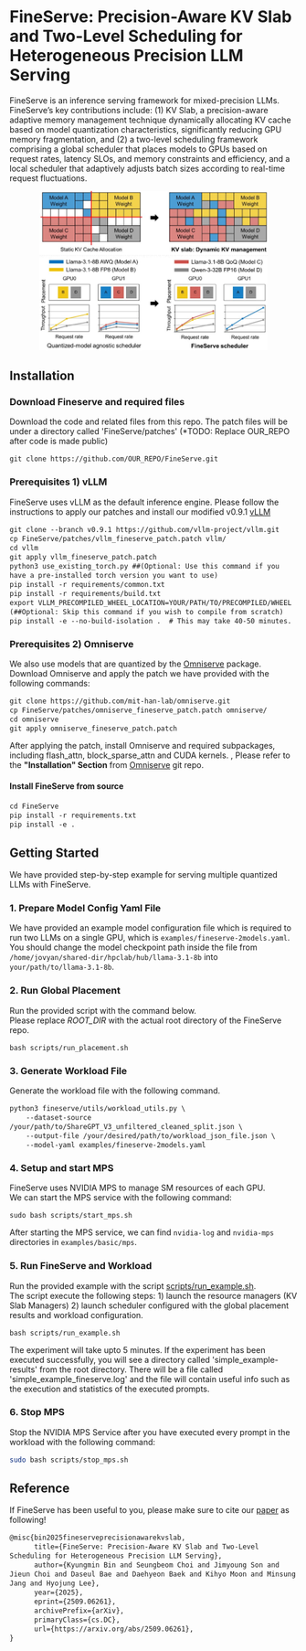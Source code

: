 # FineServe: Precision-Aware KV Slab and Two-Level Scheduling for Heterogeneous Precision LLM Serving
FineServe is an inference serving framework for mixed-precision LLMs. FineServe’s key contributions include: (1) KV Slab, a precision-aware adaptive memory management technique dynamically allocating KV cache based on model quantization
characteristics, significantly reducing GPU memory fragmentation, and (2) a two-level scheduling framework comprising a global scheduler that places models to GPUs based on request
rates, latency SLOs, and memory constraints and efficiency, and a local scheduler that adaptively adjusts batch sizes according to real-time request fluctuations.
<p align="center">
  <img src="figs/figure1.jpg" alt="Overview Figure" width="400"/>
</p>

## Installation



### Download Fineserve and required files
Download the code and related files from this repo. The patch files will be under a directory called 'FineServe/patches'
(*TODO: Replace OUR_REPO after code is made public)

```
git clone https://github.com/OUR_REPO/FineServe.git
```


### Prerequisites 1) vLLM

FineServe uses vLLM as the default inference engine. 
Please follow the instructions to apply our patches and install our modified v0.9.1 [vLLM](https://github.com/vllm-project/vllm/releases/tag/v0.9.1)


```shell
git clone --branch v0.9.1 https://github.com/vllm-project/vllm.git
cp FineServe/patches/vllm_fineserve_patch.patch vllm/
cd vllm
git apply vllm_fineserve_patch.patch
python3 use_existing_torch.py ##(Optional: Use this command if you have a pre-installed torch version you want to use)
pip install -r requirements/common.txt
pip install -r requirements/build.txt
export VLLM_PRECOMPILED_WHEEL_LOCATION=YOUR/PATH/TO/PRECOMPILED/WHEEL (##Optional: Skip this command if you wish to compile from scratch)
pip install -e --no-build-isolation .  # This may take 40-50 minutes.
```

### Prerequisites 2) Omniserve
We also use models that are quantized by the [Omniserve](https://github.com/mit-han-lab/omniserve) package.
Download Omniserve and apply the patch we have provided with the following commands:
```shell
git clone https://github.com/mit-han-lab/omniserve.git
cp FineServe/patches/omniserve_fineserve_patch.patch omniserve/
cd omniserve
git apply omniserve_fineserve_patch.patch
```

After applying the patch, install Omniserve and required subpackages, including flash_attn, block_sparse_attn and CUDA kernels.  </u>,
Please refer to the **"Installation" Section** from [Omniserve](https://github.com/mit-han-lab/omniserve) git repo.

#### Install FineServe from source

```shell
cd FineServe
pip install -r requirements.txt
pip install -e .
```

## Getting Started

We have provided step-by-step example for serving multiple quantized LLMs with FineServe.

### 1. Prepare Model Config Yaml File 

We have provided an example model configuration file which is required to run two LLMs on a single GPU, which is `examples/fineserve-2models.yaml`. 
You should change the model checkpoint path inside the file from `/home/jovyan/shared-dir/hpclab/hub/llama-3.1-8b` into `your/path/to/llama-3.1-8b`.

### 2. Run Global Placement
Run the provided script with the command below. \
Please replace *ROOT_DIR* with the actual root directory of the FineServe repo.
```shell
bash scripts/run_placement.sh
```
### 3. Generate Workload File
Generate the workload file with the following command.

```shell
python3 fineserve/utils/workload_utils.py \
    --dataset-source /your/path/to/ShareGPT_V3_unfiltered_cleaned_split.json \
    --output-file /your/desired/path/to/workload_json_file.json \ 
    --model-yaml examples/fineserve-2models.yaml
```

### 4. Setup and start MPS

FineServe uses NVIDIA MPS to manage SM resources of each GPU. \
We can start the MPS service with the following command:

```shell
sudo bash scripts/start_mps.sh
```

After starting the MPS service, we can find `nvidia-log` and `nvidia-mps` directories in `examples/basic/mps`.

### 5. Run FineServe and Workload

Run the provided example with the script [scripts/run_example.sh](scripts/run_example.sh). \
The script execute the following steps: 1) launch the resource managers (KV Slab Managers)  2) launch scheduler configured with the global placement results and workload configuration. 

```shell
bash scripts/run_example.sh
```

The experiment will take upto 5 minutes. If the experiment has been executed successfully, you will see a directory called 'simple_example-results' from the root directory.
There will be a file called 'simple_example_fineserve.log' and the file will contain useful info such as the execution and statistics of the executed prompts. 


### 6. Stop MPS

Stop the NVIDIA MPS Service after you have executed every prompt in the workload with the following command:
```bash
sudo bash scripts/stop_mps.sh
```

## Reference
If FineServe has been useful to you, please make sure to cite our [paper](https://arxiv.org/abs/2509.06261) as following!

```
@misc{bin2025fineserveprecisionawarekvslab,
      title={FineServe: Precision-Aware KV Slab and Two-Level Scheduling for Heterogeneous Precision LLM Serving}, 
      author={Kyungmin Bin and Seungbeom Choi and Jimyoung Son and Jieun Choi and Daseul Bae and Daehyeon Baek and Kihyo Moon and Minsung Jang and Hyojung Lee},
      year={2025},
      eprint={2509.06261},
      archivePrefix={arXiv},
      primaryClass={cs.DC},
      url={https://arxiv.org/abs/2509.06261}, 
}
```
